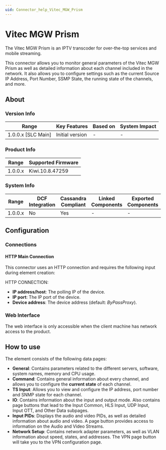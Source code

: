 ```yaml
---
uid: Connector_help_Vitec_MGW_Prism
---
```


# Vitec MGW Prism

The Vitec MGW Prism is an IPTV transcoder for over-the-top services and mobile streaming.

This connector allows you to monitor general parameters of the Vitec MGW Prism as well as detailed information about each channel included in the network. It also allows you to configure settings such as the current Source IP Address, Port Number, SSMP State, the running state of the channels, and more.

## About

### Version Info

| Range                | Key Features     | Based on     | System Impact     |
|----------------------|------------------|--------------|-------------------|
| 1.0.0.x [SLC Main]   | Initial version  | -            | -                 |

### Product Info

| Range     | Supported Firmware     |
|-----------|------------------------|
| 1.0.0.x   | Kiwi.10.8.47259        |

### System Info

| Range     | DCF Integration     | Cassandra Compliant     | Linked Components     | Exported Components     |
|-----------|---------------------|-------------------------|-----------------------|-------------------------|
| 1.0.0.x   | No                  | Yes                     | -                     | -                       |

## Configuration

### Connections

#### HTTP Main Connection

This connector uses an HTTP connection and requires the following input during element creation:

HTTP CONNECTION:

- **IP address/host**: The polling IP of the device.
- **IP port**: The IP port of the device.
- **Device address**: The device address (default: *ByPassProxy*).

### Web Interface

The web interface is only accessible when the client machine has network access to the product.

## How to use

The element consists of the following data pages:

- **General**: Contains parameters related to the different servers, software, system names, memory and CPU usage.
- **Command**: Contains general information about every channel, and allows you to configure the **current state** of each channel.
- **TS Input**: Allows you to view and configure the IP address, port number and SNMP state for each channel.
- **IO**: Contains information about the input and output mode. Also contains page buttons that lead to the Input Common, HLS Input, UDP Input, Input OTT, and Other Data subpages.
- **Input PIDs**: Displays the audio and video PIDs, as well as detailed information about audio and video. A page button provides access to information on the Audio and Video Streams.
- **Network Setup**: Contains network adapter parameters, as well as VLAN information about speed, states, and addresses. The VPN page button will take you to the VPN configuration page.
